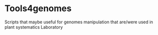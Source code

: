 # Tools4genomes
Scripts that maybe useful for genomes manipulation that are/were used in plant systematics Laboratory
